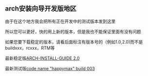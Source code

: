 ## arch安装向导开发版地区

由于在这个地方我会把所有正在开发中的测试版本发到这里

所以您可以更好，快的用上新的版本，但是我也不能保证里面有没有问题

如果您要下载稳定的版本，请看后面标注有版本号的（例如1.0,2.0)而不是buildxxx，rcxxx，RTM等

最新稳定版[ARCH-INSTALL-GUIDE 2.0](https://github.com/redapple0204/my-boring-python/raw/master/ARCH-INSTALL-GUIDE/ARCH%20INSTALL%20GUIDE%202.0(optimized%20by%20hanxibuya).doc)

最新测试版[code name "happymax" build  003](https://github.com/redapple0204/my-boring-python/raw/master/ARCH-INSTALL-GUIDE/ARCH%20INSTALL%20GUIDE%20code%20name%20%22happymax%22%20build%20003.doc)
